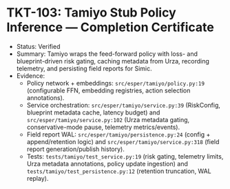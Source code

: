 # TKT-103: Tamiyo Stub Policy Inference — Completion Certificate

- Status: Verified
- Summary: Tamiyo wraps the feed-forward policy with loss- and blueprint-driven risk gating, caching metadata from Urza, recording telemetry, and persisting field reports for Simic.
- Evidence:
  - Policy network + embeddings: `src/esper/tamiyo/policy.py:19` (configurable FFN, embedding registries, action selection annotations).
  - Service orchestration: `src/esper/tamiyo/service.py:39` (RiskConfig, blueprint metadata cache, latency budget) and `src/esper/tamiyo/service.py:102` (Urza metadata gating, conservative-mode pause, telemetry metrics/events).
  - Field report WAL: `src/esper/tamiyo/persistence.py:24` (config + append/retention logic) and `src/esper/tamiyo/service.py:318` (field report generation/publish history).
  - Tests: `tests/tamiyo/test_service.py:19` (risk gating, telemetry limits, Urza metadata annotations, policy update ingestion) and `tests/tamiyo/test_persistence.py:12` (retention truncation, WAL replay).
